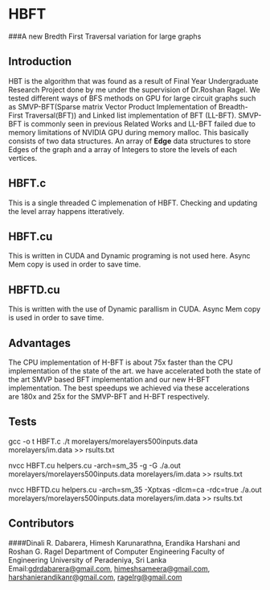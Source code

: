 # HBFT
###A new Bredth First Traversal variation for large graphs 

## Introduction

HBT is the algorithm that was found as a result of Final Year Undergraduate Research Project done by me under the supervision of Dr.Roshan Ragel.
We tested different ways of BFS methods on GPU for large circuit graphs such as SMVP-BFT(Sparse matrix Vector Product Implementation  of Breadth-First Traversal(BFT)) and Linked list implementation of BFT (LL-BFT). SMVP-BFT is commonly seen in previous Related Works and LL-BFT failed due to memory limitations of NVIDIA GPU during memory malloc. This basically consists of two data structures. An array of **Edge** data structures to store Edges of the graph and a array of Integers to store the levels of each vertices.

## HBFT.c
This is a single threaded C implemenation of HBFT. Checking and updating the level array happens itteratively.


## HBFT.cu
This is written in CUDA and Dynamic programing is not used here. Async Mem copy is used in order to save time.

## HBFTD.cu

This is written with the use of Dynamic parallism in CUDA. Async Mem copy is used in order to save time.


## Advantages
The CPU implementation of H-BFT is about 75x faster than the CPU implementation of the state of the art. we have accelerated both the state of the art SMVP based BFT implementation and our new H-BFT implementation. The best
speedups we achieved via these accelerations are 180x and 25x
for the SMVP-BFT and H-BFT respectively.

## Tests


gcc -o t HBFT.c 
./t  morelayers/morelayers500inputs.data morelayers/im.data >> rsults.txt


nvcc HBFT.cu helpers.cu -arch=sm_35 -g -G
./a.out  morelayers/morelayers500inputs.data morelayers/im.data >> rsults.txt


nvcc HBFTD.cu helpers.cu -arch=sm_35 -Xptxas -dlcm=ca -rdc=true
./a.out  morelayers/morelayers500inputs.data morelayers/im.data >> rsults.txt

## Contributors
####Dinali R. Dabarera, Himesh Karunarathna, Erandika Harshani and Roshan G. Ragel
Department of Computer Engineering
Faculty of Engineering
University of Peradeniya, Sri Lanka
Email:gdrdabarera@gmail.com, himeshsameera@gmail.com, harshanierandikanr@gmail.com, ragelrg@gmail.com


